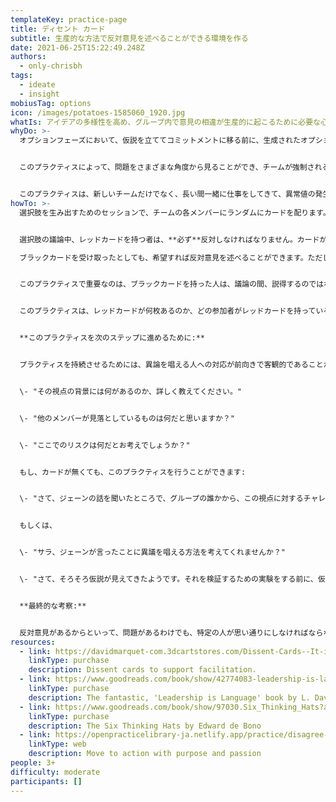 ```yaml
---
templateKey: practice-page
title: ディセント カード
subtitle: 生産的な方法で反対意見を述べることができる環境を作る
date: 2021-06-25T15:22:49.248Z
authors:
  - only-chrisbh
tags:
  - ideate
  - insight
mobiusTag: options
icon: /images/potatoes-1585060_1920.jpg
whatIs: アイデアの多様性を高め、グループ内で意見の相違が生産的に起こるために必要な心理的安全性を高めるための方法です。このプラクティスは、L. David Marquetの著書「Leadership is language」から引用しています。
whyDo: >-
  オプションフェーズにおいて、仮説を立ててコミットメントに移る前に、生成されたオプションを批判的に評価することが目的です。これを客観的に行うことで、チームは定期的に「反対とコミット」を繰り返し、行動に移すことができます。


  このプラクティスによって、問題をさまざまな角度から見ることができ、チームが強制されるのではなく、好奇心を持つことに集中するようになります。このプラクティスは、その瞬間だけでなく、今後のチーム内での議論においても、より批判的に考え、他の人が賛成すると思うアイデアだけでなく、すべてのアイデアを提供するのに必要な心理的安全性を生み出すことで、成果を上げることができるのです。


  このプラクティスは、新しいチームだけでなく、長い間一緒に仕事をしてきて、異常値の発生が少なくなり、意見が一貫してまとまってきているチームにも関係します。
howTo: >-
  選択肢を生み出すためのセッションで、チームの各メンバーにランダムにカードを配ります。カードはどのような形でもよいが、自由な選択ができるか、反対しなければならないか、という役割を示すものです。Marquetは、赤と黒のカードを、赤1枚、黒5枚の割合で使用します。


  選択肢の議論中、レッドカードを持つ者は、**必ず**反対しなければなりません。カードがあるからこそ、安全にできるのです。その人はただ鈍感なのではなく、カードによってそうせざるを得なかったのであり、それが彼らの役割なのです！

  ブラックカードを受け取ったとしても、希望すれば反対意見を述べることができます。ただし、選択する自由はあります。


  このプラクティスで重要なのは、ブラックカードを持った人は、議論の間、説得するのではなく、好奇心を持つこと、つまり、反対者の主張が正しいかもしれないという考えを受け入れることです。


  このプラクティスは、レッドカードが何枚あるのか、どの参加者がレッドカードを持っているのかを誰も知らない場合、心理的安全性を高めるために特に効果的です。このプラクティスを数回行ううちに、グループは「反対意見を言うのは難しい」と感じていたのが、「反対意見を言うのは簡単なだけでなく、そうすることでチームから評価される」と感じるようになります。このプラクティスは、参加者に特定の視点から考えるよう促すという点で、Edward de Bonoの「The six thinking hats approach」と多くの点で共通しています。


  **このプラクティスを次のステップに進めるために:**


  プラクティスを持続させるためには、異論を唱える人への対応が前向きで客観的であることが必要です。好奇心を保つために、以下の質問を試してみてください:


  \- "その視点の背景には何があるのか、詳しく教えてください。"


  \- "他のメンバーが見落としているものは何だと思いますか？"


  \- "ここでのリスクは何だとお考えでしょうか？"


  もし、カードが無くても、このプラクティスを行うことができます:


  \- "さて、ジェーンの話を聞いたところで、グループの誰かから、この視点に対するチャレンジを聞いてみたいと思います。"


  もしくは、


  \- "サラ、ジェーンが言ったことに異議を唱える方法を考えてくれませんか？"


  \- "さて、そろそろ仮説が見えてきたようです。それを検証するための実験をする前に、仮に時間を飛ばして、その結果が失敗だったとしたら、どんな理由が考えられるでしょうか？"


  **最終的な考察:**


  反対意見があるからといって、問題があるわけでも、特定の人が思い通りにしなければならないわけでもないことを忘れないでください。プラクティス「Disagree and Commit」を使って、グループにとって最良の決断を下し、目的意識と情熱を持って、一丸となって前進することができるようにしましょう。
resources:
  - link: https://davidmarquet-com.3dcartstores.com/Dissent-Cards--It-is-important-to-create-environments-where-people-feel-it-is-safe-to-share-what-they-see_p_14.html
    linkType: purchase
    description: Dissent cards to support facilitation.
  - link: https://www.goodreads.com/book/show/42774083-leadership-is-language
    linkType: purchase
    description: The fantastic, 'Leadership is Language' book by L. David Marquet.
  - link: https://www.goodreads.com/book/show/97030.Six_Thinking_Hats?ac=1&from_search=true&qid=NZLZH4guvO&rank=1
    linkType: purchase
    description: The Six Thinking Hats by Edward de Bono
  - link: https://openpracticelibrary-ja.netlify.app/practice/disagree-and-commit/
    linkType: web
    description: Move to action with purpose and passion
people: 3+
difficulty: moderate
participants: []
---
```

